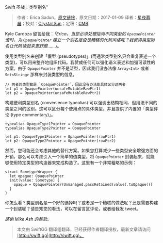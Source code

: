 Swift 圣战：类型别名"

> 作者：Erica Sadun，[原文链接](http://ericasadun.com/2017/01/09/holy-war-type-aliases/)，原文日期：2017-01-09
> 译者：[星夜暮晨](http://www.jianshu.com/users/ef1058d2d851)；校对：[Crystal Sun](http://www.jianshu.com/users/7a2d2cc38444/latest_articles)；定稿：[CMB](https://github.com/chenmingbiao)
  







 

Kyle Cardoza 留言给我：*「Erica，当您必须处理指向不同类型的 `OpaquePointer` 值时，为 `OpaquePointer` 建立一个别名是否是糟糕的代码风格呢？我觉得类型别名让代码读起来更舒服……」*。

使用类型别名来创建「假型 (pseudotypes)」(而通常类型别名只会重复表述一个类型)，可以用来整齐地组织代码。我赞成任何可以强化语义表述和加强可读性的方案。由于 `OpaquePointer` 并不是泛型，因此我们没办法像 `Array<Int>` 或者 `Set<String>` 那样来封装类型的信息。



    
    // 两者的类型都是 `OpaquePointer`，因此没有办法能具体区分这两者
    let p1 = OpaquePointer(unsafeMutableRawPtr1)
    let p2 = OpaquePointer(unsafeMutableRawPtr2)

构建便利类型别名 (convenience typealias) 可以强调出结构相同、但用法不同的类型之间的区别。这可以区分每个使用点的具体类型，并且提供了内置的「类型评论 (type commentary)」。

    
    typealias OpaqueType1Pointer = OpaquePointer
    typealias OpaqueType2Pointer = OpaquePointer
    
    let p1: OpaqueType1Pointer = OpaquePointer(rawPtr1)
    let p2: OpaqueType2Pointer = OpaquePointer(rawPtr2)

然而，您可能还会考虑其他的替代方案。如果您打算减少一些类型安全增强方面的开销，那么可以考虑引入一个简单的值类型，将 `OpaquePointer` 封装起来，就能够使用特定类型的构造器来完成构造了。这里有一个非常粗略的示例：

    
    struct SometypeWrapper {
      let opaque: OpaquePointer
      init(value: Sometype) {
        opaque = OpaquePointer(Unmanaged.passRetained(value).toOpaque())
      }
    }

你怎么看？类型别名是一个好的选择吗？或者是一个糟糕的做法呢？还是需要构建一个封装呢？请告知您的看法，可以在留言区评论，或者给我发 tweet。

*感谢 Mike Ash 的帮助*。
> 本文由 SwiftGG 翻译组翻译，已经获得作者翻译授权，最新文章请访问 [http://swift.gg](http://swift.gg)。